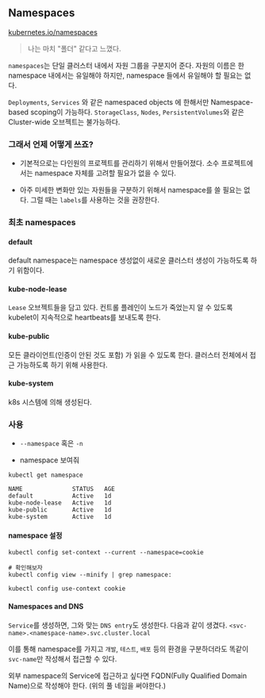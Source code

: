 ## Namespaces

[kubernetes.io/namespaces](https://kubernetes.io/docs/concepts/overview/working-with-objects/namespaces/)

> 나는 마치 "폴더" 같다고 느꼈다.

`namespaces`는 단일 클러스터 내에서 자원 그룹을 구분지어 준다. 자원의 이름은 한 namespace 내에서는 유일해야 하지만, namespace 들에서 유일해야 할 필요는 없다.

`Deployments`, `Services` 와 같은 namespaced objects 에 한해서만 Namespace-based scoping이 가능하다. `StorageClass`, `Nodes`, `PersistentVolumes`와 같은 Cluster-wide 오브젝트는 불가능하다.

### 그래서 언제 어떻게 쓰죠?

- 기본적으로는 다인원의 프로젝트를 관리하기 위해서 만들어졌다. 소수 프로젝트에서는 namespace 자체를 고려할 필요가 없을 수 있다.

- 아주 미세한 변화만 있는 자원들을 구분하기 위해서 namespace를 쓸 필요는 없다. 그럴 때는 `labels`를 사용하는 것을 권장한다.

### 최초 namespaces

#### default

default namespace는 namespace 생성없이 새로운 클러스터 생성이 가능하도록 하기 위함이다.

#### kube-node-lease

`Lease` 오브젝트들을 담고 있다. 컨트롤 플레인이 노드가 죽었는지 알 수 있도록 kubelet이 지속적으로 heartbeats를 보내도록 한다.

#### kube-public

모든 클라이언트(인증이 안된 것도 포함) 가 읽을 수 있도록 한다. 클러스터 전체에서 접근 가능하도록 하기 위해 사용한다.

#### kube-system

k8s 시스템에 의해 생성된다.

### 사용

- `--namespace` 혹은 `-n`

- namespace 보여줘

```
kubectl get namespace
```

```
NAME              STATUS   AGE
default           Active   1d
kube-node-lease   Active   1d
kube-public       Active   1d
kube-system       Active   1d
```

#### namespace 설정

```
kubectl config set-context --current --namespace=cookie

# 확인해보자
kubectl config view --minify | grep namespace:

kubectl config use-context cookie
```

#### Namespaces and DNS

`Service`를 생성하면, 그와 맞는 `DNS entry`도 생성한다. 다음과 같이 생겼다. `<svc-name>.<namespace-name>.svc.cluster.local`

이를 통해 namespace를 가지고 `개발`, `테스트`, `배포` 등의 환경을 구분하더라도 똑같이 `svc-name`만 작성해서 접근할 수 있다.

외부 namespace의 Service에 접근하고 싶다면 FQDN(Fully Qualified Domain Name)으로 작성해야 한다. (위의 풀 네임을 써야한다.)
